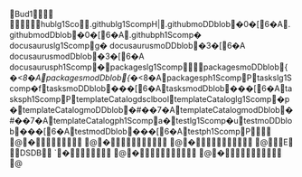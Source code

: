    Bud1           
                                                           h u blg1Sco                                                                                                                                                                                                                                                                                                                                                                                                                                                                                                                                                                                                                                                                                                                                                                                                                                                                                                                                                                           . g i t h u blg1Scomp      H|    . g i t h u bmoDDblob   �0�[6�A    . g i t h u bmodDblob   �0�[6�A    . g i t h u bph1Scomp      �    
 d o c u s a u r u slg1Scomp     g�   
 d o c u s a u r u smoDDblob   �3�[6�A   
 d o c u s a u r u smodDblob   �3�[6�A   
 d o c u s a u r u sph1Scomp     �     p a c k a g e slg1Scomp         p a c k a g e smoDDblob   {_�< 8�A    p a c k a g e smodDblob   {_�< 8�A    p a c k a g e sph1Scomp     P     t a s k slg1Scomp      �f    t a s k smoDDblob   ���[6�A    t a s k smodDblob   ���[6�A    t a s k sph1Scomp     P     t e m p l a t e C a t a l o gdsclbool     t e m p l a t e C a t a l o glg1Scomp    �p�    t e m p l a t e C a t a l o gmoDDblob   �#� �7�A    t e m p l a t e C a t a l o gmodDblob   �#� �7�A    t e m p l a t e C a t a l o gph1Scomp    a�     t e s tlg1Scomp      �u    t e s tmoDDblob   ���[6�A    t e s tmodDblob   ���[6�A    t e s tph1Scomp     P                                                                                                                                                                                                                                                                                                                                                                                                                                                                                                                                                                                                                                                                                                                                                                                                                                                                                                                                                                                                                                                                                                                                                                @      �                                        @      �                                          @      �                                          @                                                                                                                                                                                                                                                                                                                                                                                                                                                                                                                                                                                                                                                                                                                                                                                                                                   E  
                                                                                                                                                                                                                                                                                                                                                                                                                                                                                                                                                                                                                                                                                                                                                                                                                                                                                                                                                                                                                                                       DSDB                                 `          �                                         @      �                                          @      �                                          @                                                                                                                                                                                                                                                                                                                                                                                                                                                                                                                                                                                                                                                                                                                                                                                                              